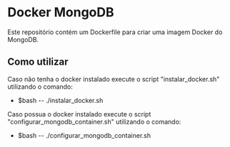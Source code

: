 # Docker MongoDB

Este repositório contém um Dockerfile para criar uma imagem Docker do MongoDB.

## Como utilizar

Caso não tenha o docker instalado execute o script "instalar_docker.sh" utilizando o comando:

- $bash
-- ./instalar_docker.sh

Caso possua o docker instalado execute o script "configurar_mongodb_container.sh" utilizando o comando:

- $bash
-- ./configurar_mongodb_container.sh
